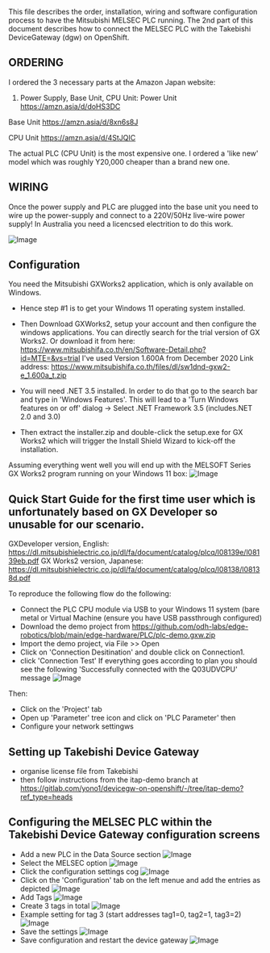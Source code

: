 This file describes the order, installation, wiring and software configuration process to have the Mitsubishi MELSEC PLC running.
The 2nd part of this document describes how to connect the MELSEC PLC with the Takebishi DeviceGateway (dgw) on OpenShift.

## ORDERING
I ordered the 3 necessary parts at the Amazon Japan website:

1. Power Supply, Base Unit, CPU Unit:
Power Unit
https://amzn.asia/d/doHS3DC

Base Unit
https://amzn.asia/d/8xn6s8J

CPU Unit
https://amzn.asia/d/4StJQIC

The actual PLC (CPU Unit) is the most expensive one. I ordered a 'like new' model which was roughly Y20,000 cheaper than a brand new one.

## WIRING
Once the power supply and PLC are plugged into the base unit you need to wire up the power-supply and connect to a 220V/50Hz live-wire power supply!
In Australia  you need a licencsed electrition to do this work.

![Image](melsec.png)


## Configuration
You need the Mitsubishi GXWorks2 application, which is only available on Windows.
- Hence step #1 is to get your Windows 11 operating system installed.
- Then Download GXWorks2, setup your account and then configure the windows applications.
You can directly search for the trial version of GX Works2.
Or download it from here:
https://www.mitsubishifa.co.th/en/Software-Detail.php?id=MTE=&vs=trial
I've used Version 1.600A from December 2020
Link address: https://www.mitsubishifa.co.th/files/dl/sw1dnd-gxw2-e_1.600a_t.zip

- You will need .NET 3.5 installed.
In order to do that go to the search bar and type in 'Windows Features'.
This will lead to a 'Turn Windows features on or off' dialog -> Select .NET Framework 3.5 (includes.NET 2.0 and 3.0)

- Then extract the installer.zip and double-click the setup.exe for GX Works2 which will trigger the Install Shield Wizard to kick-off the installation.

Assuming everything went well you will end up with the MELSOFT Series GX Works2 program running on your Windows 11 box:
![Image](GXWorks2Installation4.png)

## Quick Start Guide for the first time user which is unfortunately based on GX Developer so unusable for our scenario.
GXDeveloper version, English: https://dl.mitsubishielectric.co.jp/dl/fa/document/catalog/plcq/l08139e/l08139eb.pdf
GX Works2 version, Japanese: https://dl.mitsubishielectric.co.jp/dl/fa/document/catalog/plcq/l08138/l08138d.pdf

To reproduce the following flow do the following:
- Connect the PLC CPU module via USB to your Windows 11 system (bare metal or Virtual Machine (ensure you have USB passthrough configured)
- Download the demo project from https://github.com/odh-labs/edge-robotics/blob/main/edge-hardware/PLC/plc-demo.gxw.zip
- Import the demo project, via File >> Open
- Click on 'Connection Desitination' and double click on Connection1.
- click 'Connection Test'
If everything goes according to plan you should see the following 'Successfully connected with the Q03UDVCPU' message
![Image](PLCSuccessfullyConnected.png)

Then:
- Click on the 'Project' tab
- Open up 'Parameter' tree icon and click on 'PLC Parameter' then
- Configure your network settingws

## Setting up Takebishi Device Gateway
- organise license file from Takebishi
- then follow instructions from the itap-demo branch at https://gitlab.com/yono1/devicegw-on-openshift/-/tree/itap-demo?ref_type=heads

## Configuring the MELSEC PLC within the Takebishi Device Gateway configuration screens
- Add a new PLC in the Data Source section
![Image](image.png)
- Select the MELSEC option
![Image](image%20(1).png)
- Click the configuration settings cog
![Image](image%20(2).png)
- Click on the 'Configuration' tab on the left menue and add the entries as depicted
![Image](image%20(3).png)
- Add Tags
![Image](image%20(4).png)
- Create 3 tags in total
![Image](image%20(5).png)
- Example setting for tag 3 (start addresses tag1=0, tag2=1, tag3=2)
![Image](image%20(6).png)
- Save the settings
![Image](image%20(7).png)
- Save configuration and restart the device gateway
![Image](image%20(8).png)


